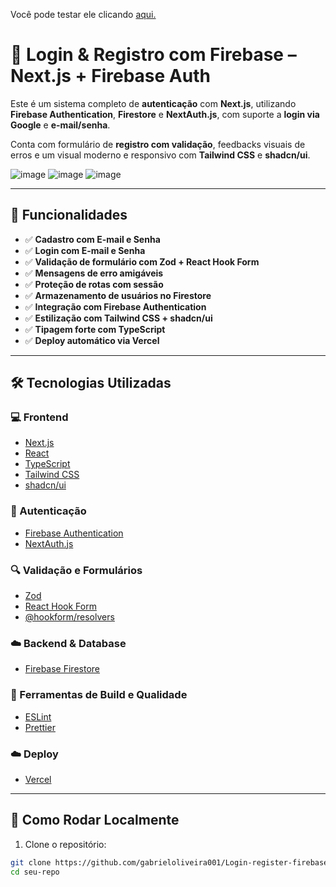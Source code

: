 Você pode testar ele clicando [aqui.](https://login-register-firebase-omega.vercel.app/register)

# 🔐 Login & Registro com Firebase – Next.js + Firebase Auth

Este é um sistema completo de **autenticação** com **Next.js**, utilizando **Firebase Authentication**, **Firestore** e **NextAuth.js**, com suporte a **login via Google** e **e-mail/senha**.

Conta com formulário de **registro com validação**, feedbacks visuais de erros e um visual moderno e responsivo com **Tailwind CSS** e **shadcn/ui**.

![image](https://github.com/user-attachments/assets/3f4b0486-8f98-493a-9c64-40b73807ba4c)
![image](https://github.com/user-attachments/assets/9fe50aea-f923-47a3-b985-e99d3b43a342)
![image](https://github.com/user-attachments/assets/7ed9060f-68e6-4fe5-8d87-db7a7a1d8ee7)

---

## 🚀 Funcionalidades

- ✅ **Cadastro com E-mail e Senha**
- ✅ **Login com E-mail e Senha**
- ✅ **Validação de formulário com Zod + React Hook Form**
- ✅ **Mensagens de erro amigáveis**
- ✅ **Proteção de rotas com sessão**
- ✅ **Armazenamento de usuários no Firestore**
- ✅ **Integração com Firebase Authentication**
- ✅ **Estilização com Tailwind CSS + shadcn/ui**
- ✅ **Tipagem forte com TypeScript**
- ✅ **Deploy automático via Vercel**

---

## 🛠️ Tecnologias Utilizadas

### 💻 Frontend
- [Next.js](https://nextjs.org/)
- [React](https://reactjs.org/)
- [TypeScript](https://www.typescriptlang.org/)
- [Tailwind CSS](https://tailwindcss.com/)
- [shadcn/ui](https://ui.shadcn.com/)

### 🔐 Autenticação
- [Firebase Authentication](https://firebase.google.com/products/auth)
- [NextAuth.js](https://next-auth.js.org/)

### 🔍 Validação e Formulários
- [Zod](https://zod.dev/)
- [React Hook Form](https://react-hook-form.com/)
- [@hookform/resolvers](https://react-hook-form.com/get-started#SchemaValidation)

### ☁️ Backend & Database
- [Firebase Firestore](https://firebase.google.com/products/firestore)

### 🔧 Ferramentas de Build e Qualidade
- [ESLint](https://eslint.org/)
- [Prettier](https://prettier.io/)

### ☁️ Deploy
- [Vercel](https://vercel.com/)

---

## 🧪 Como Rodar Localmente

1. Clone o repositório:

```bash
git clone https://github.com/gabrieloliveira001/Login-register-firebase.git
cd seu-repo
